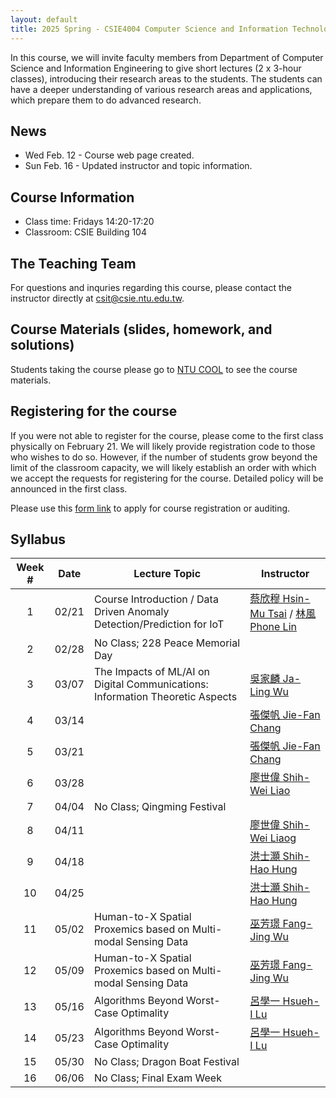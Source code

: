 ```yaml
---
layout: default
title: 2025 Spring - CSIE4004 Computer Science and Information Technology (II)
---
```


In this course, we will invite faculty members from Department of Computer Science and Information Engineering to give short lectures (2 x 3-hour classes), introducing their research areas to the students. The students can have a deeper understanding of various research areas and applications, which prepare them to do advanced research.

## News

- Wed Feb. 12 - Course web page created.
- Sun Feb. 16 - Updated instructor and topic information.

## Course Information

- Class time: Fridays 14:20-17:20
- Classroom: CSIE Building 104

## The Teaching Team

For questions and inquries regarding this course, please contact the instructor directly at [csit@csie.ntu.edu.tw](mailto:csit@csie.ntu.edu.tw).

## Course Materials (slides, homework, and solutions)

Students taking the course please go to [NTU COOL](https://cool.ntu.edu.tw/courses/48237) to see the course materials.

## Registering for the course

If you were not able to register for the course, please come to the first class physically on February 21. We will likely provide registration code to those who wishes to do so. However, if the number of students grow beyond the limit of the classroom capacity, we will likely establish an order with which we accept the requests for registering for the course. Detailed policy will be announced in the first class.

Please use this [form link](https://docs.google.com/forms/d/e/1FAIpQLSeBDApuW_S8g26_tFnlIr71HTaI2RRkqYN4kRSojXdXbIPCkw/viewform?usp=sharing) to apply for course registration or auditing.

## Syllabus

| Week # | Date  | Lecture Topic                                                    | Instructor                                                                               |
| :----: | :---: | ---------------------------------------------------------------- | ---------------------------------------------------------------------------------------- |
|   1    | 02/21 |   Course Introduction / Data Driven Anomaly Detection/Prediction for IoT   | [蔡欣穆 Hsin-Mu Tsai](http://www.csie.ntu.edu.tw/~hsinmu/site/) / [林風 Phone Lin](http://www.csie.ntu.edu.tw/~plin/)                               |
|   2    | 02/28 | No Class; 228 Peace Memorial Day   | []()                               |
|   3    | 03/07 | The Impacts of ML/AI on Digital Communications: Information Theoretic Aspects     | [吳家麟 Ja-Ling Wu](https://www.cmlab.csie.ntu.edu.tw/cml/dsp/prof-wu/prof-wu.html)                             |
|   4    | 03/14 |      | [張傑帆 Jie-Fan Chang](https://homepage.ntu.edu.tw/~jfanc/)           |
|   5    | 03/21 |      | [張傑帆 Jie-Fan Chang](https://homepage.ntu.edu.tw/~jfanc/)                   |
|   6    | 03/28 |      | [廖世偉 Shih-Wei Liao](http://www.csie.ntu.edu.tw/~liao/)               |
|   7    | 04/04 | No Class; Qingming Festival          | []()                                       |
|   8    | 04/11 |      | [廖世偉 Shih-Wei Liaog](http://www.csie.ntu.edu.tw/~liao/)        |
|   9    | 04/18 |      | [洪士灝 Shih-Hao Hung](http://www.csie.ntu.edu.tw/~hungsh/) |
|   10   | 04/25 |      | [洪士灝 Shih-Hao Hung](http://www.csie.ntu.edu.tw/~hungsh/) |
|   11   | 05/02 |  Human-to-X Spatial Proxemics based on Multi-modal Sensing Data      | [巫芳璟 Fang-Jing Wu](http://www.csie.ntu.edu.tw/~fangjing/)          |
|   12   | 05/09 |  Human-to-X Spatial Proxemics based on Multi-modal Sensing Data    | [巫芳璟 Fang-Jing Wu](http://www.csie.ntu.edu.tw/~fangjing/)       |
|   13   | 05/16 |   Algorithms Beyond Worst-Case Optimality   | [呂學一 Hsueh-I Lu](http://www.csie.ntu.edu.tw/~hil/)            |
|   14   | 05/23 |   Algorithms Beyond Worst-Case Optimality   | [呂學一 Hsueh-I Lu](http://www.csie.ntu.edu.tw/~hil/)            |
|   15   | 05/30 | No Class; Dragon Boat Festival  |                      |
|   16   | 06/06 | No Class; Final Exam Week                   |                                                                                          |

